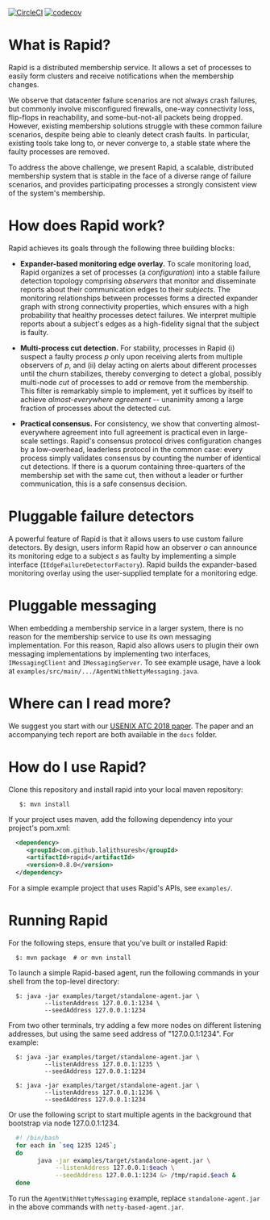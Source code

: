 [![CircleCI](https://circleci.com/gh/lalithsuresh/rapid.svg?style=svg)](https://circleci.com/gh/lalithsuresh/rapid) [![codecov](https://codecov.io/gh/lalithsuresh/rapid/branch/master/graph/badge.svg)](https://codecov.io/gh/lalithsuresh/rapid)

What is Rapid?
==============

Rapid is a distributed membership service. It allows a set of processes to
easily form clusters and receive notifications when the membership changes.

We observe that datacenter failure scenarios are not always crash failures, but
commonly involve misconfigured firewalls, one-way connectivity loss, flip-flops
in reachability, and some-but-not-all packets being dropped. However, existing
membership solutions struggle with these common failure scenarios, despite
being able to cleanly detect crash faults. In particular, existing tools take
long to, or never converge to, a stable state where the faulty processes are
removed.

To address the above challenge, we present Rapid, a scalable, distributed
membership system that is stable in the face of a diverse range of failure
scenarios, and provides participating processes a strongly consistent view of
the system's membership.



How does Rapid work?
====================

Rapid achieves its goals through the following three building blocks:

* **Expander-based monitoring edge overlay.** To scale monitoring load, Rapid
organizes a set of processes (a *configuration*) into a stable failure
detection topology comprising *observers* that monitor and disseminate reports
about their communication edges to their *subjects*.  The monitoring
relationships between processes forms a directed expander graph with strong
connectivity properties, which ensures with a high probability that healthy
processes detect failures.  We interpret multiple reports about a subject's
edges as a high-fidelity signal that the subject is faulty.

* **Multi-process cut detection.** For stability, processes in Rapid (i)
suspect a faulty process *p* only upon receiving alerts from multiple observers
of *p*, and (ii) delay acting on alerts about different processes until the
churn stabilizes, thereby converging to detect a global, possibly multi-node
*cut* of processes to add or remove from the membership.  This filter is
remarkably simple to implement, yet it suffices by itself to achieve
*almost-everywhere agreement* -- unanimity among a large fraction of processes
about the detected cut.

* **Practical consensus.** For consistency, we show that converting
almost-everywhere agreement into full agreement is practical even in
large-scale settings. Rapid's consensus protocol drives configuration changes
by a low-overhead, leaderless protocol in the common case: every process simply
validates consensus by counting the number of identical cut detections.  If
there is a quorum containing three-quarters of the membership set with the same
cut, then without a leader or further communication, this is a safe consensus
decision.


Pluggable failure detectors
===========================

A powerful feature of Rapid is that it allows users to use custom failure
detectors. By design, users inform Rapid how an observer *o* can announce its
monitoring edge to a subject *s* as faulty by implementing a simple interface
(`IEdgeFailureDetectorFactory`). Rapid builds the expander-based monitoring
overlay using the user-supplied template for a monitoring edge.


Pluggable messaging
===================

When embedding a membership service in a larger system, there is no reason
for the membership service to use its own messaging implementation. For
this reason, Rapid also allows users to plugin their own messaging 
implementations by implementing two interfaces, `IMessagingClient` and
`IMessagingServer`. To see example usage, have a look at 
`examples/src/main/.../AgentWithNettyMessaging.java`.


Where can I read more?
======================

We suggest you start with our [USENIX ATC 2018 paper](https://www.usenix.org/conference/atc18/presentation/suresh).
The paper and an accompanying tech report are both available in the `docs` folder.


How do I use Rapid?
===================

Clone this repository and install rapid into your local maven repository:

```shell
   $: mvn install
```

If your project uses maven, add the following dependency into your project's pom.xml:

```xml
  <dependency>
     <groupId>com.github.lalithsuresh</groupId>
     <artifactId>rapid</artifactId>
     <version>0.8.0</version>
  </dependency>
```

For a simple example project that uses Rapid's APIs, see `examples/`.


Running Rapid
=============

For the following steps, ensure that you've built or installed Rapid:

```shell
  $: mvn package  # or mvn install
```

To launch a simple Rapid-based agent, run the following commands in your shell
from the top-level directory:

```shell
  $: java -jar examples/target/standalone-agent.jar \ 
          --listenAddress 127.0.0.1:1234 \
          --seedAddress 127.0.0.1:1234
```

From two other terminals, try adding a few more nodes on different listening
addresses, but using the same seed address of "127.0.0.1:1234". For example:

```shell
  $: java -jar examples/target/standalone-agent.jar \ 
          --listenAddress 127.0.0.1:1235 \
          --seedAddress 127.0.0.1:1234

  $: java -jar examples/target/standalone-agent.jar \
          --listenAddress 127.0.0.1:1236 \
          --seedAddress 127.0.0.1:1234
```

Or use the following script to start multiple agents in the background that
bootstrap via node 127.0.0.1:1234.

```bash
  #! /bin/bash
  for each in `seq 1235 1245`;
  do
        java -jar examples/target/standalone-agent.jar \
             --listenAddress 127.0.0.1:$each \
             --seedAddress 127.0.0.1:1234 &> /tmp/rapid.$each &
  done
```


To run the `AgentWithNettyMessaging` example, replace `standalone-agent.jar`
in the above commands with `netty-based-agent.jar`.
